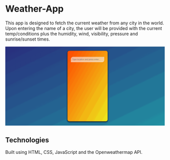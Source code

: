 # Weather-App

This app is designed to fetch the current weather from any city in the world. Upon entering the name of a city, the user will be provided with the current temp/conditions plus the humidity, wind, visibility, pressure and sunrise/sunset times. 

![](weatherAppJS.gif)

## Technologies

Built using HTML, CSS, JavaScript and the Openweathermap API.
